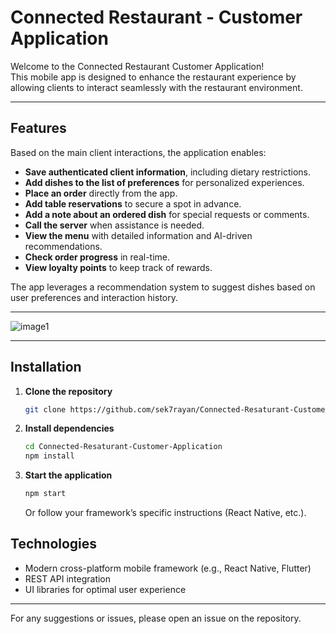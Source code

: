 # Connected Restaurant - Customer Application

Welcome to the Connected Restaurant Customer Application!  
This mobile app is designed to enhance the restaurant experience by allowing clients to interact seamlessly with the restaurant environment.

---

## Features

Based on the main client interactions, the application enables:

- **Save authenticated client information**, including dietary restrictions.
- **Add dishes to the list of preferences** for personalized experiences.
- **Place an order** directly from the app.
- **Add table reservations** to secure a spot in advance.
- **Add a note about an ordered dish** for special requests or comments.
- **Call the server** when assistance is needed.
- **View the menu** with detailed information and AI-driven recommendations.
- **Check order progress** in real-time.
- **View loyalty points** to keep track of rewards.

The app leverages a recommendation system to suggest dishes based on user preferences and interaction history.

---

![image1](image1)

---

## Installation

1. **Clone the repository**
   ```bash
   git clone https://github.com/sek7rayan/Connected-Resaturant-Customer-Application.git
   ```
2. **Install dependencies**
   ```bash
   cd Connected-Resaturant-Customer-Application
   npm install
   ```
3. **Start the application**
   ```bash
   npm start
   ```
   Or follow your framework’s specific instructions (React Native, etc.).

## Technologies

- Modern cross-platform mobile framework (e.g., React Native, Flutter)
- REST API integration
- UI libraries for optimal user experience

---

For any suggestions or issues, please open an issue on the repository.

 

